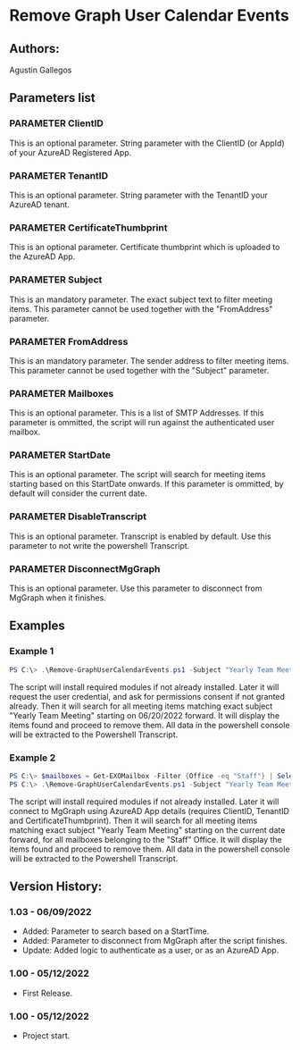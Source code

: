 ﻿# Remove Graph User Calendar Events

## Authors:  
Agustin Gallegos  

## Parameters list  

### PARAMETER ClientID
This is an optional parameter. String parameter with the ClientID (or AppId) of your AzureAD Registered App.

### PARAMETER TenantID
This is an optional parameter. String parameter with the TenantID your AzureAD tenant.

### PARAMETER CertificateThumbprint
This is an optional parameter. Certificate thumbprint which is uploaded to the AzureAD App.

### PARAMETER Subject
This is an mandatory parameter. The exact subject text to filter meeting items. This parameter cannot be used together with the "FromAddress" parameter.

### PARAMETER FromAddress
This is an mandatory parameter. The sender address to filter meeting items. This parameter cannot be used together with the "Subject" parameter.

### PARAMETER Mailboxes
This is an optional parameter. This is a list of SMTP Addresses. If this parameter is ommitted, the script will run against the authenticated user mailbox.

### PARAMETER StartDate
This is an optional parameter. The script will search for meeting items starting based on this StartDate onwards. If this parameter is ommitted, by default will consider the current date.

### PARAMETER DisableTranscript
This is an optional parameter. Transcript is enabled by default. Use this parameter to not write the powershell Transcript.

### PARAMETER DisconnectMgGraph
This is an optional parameter. Use this parameter to disconnect from MgGraph when it finishes.


## Examples  
### Example 1  
```powershell
PS C:\> .\Remove-GraphUserCalendarEvents.ps1 -Subject "Yearly Team Meeting" -StartDate 06/20/2022 -Verbose
```  
The script will install required modules if not already installed.
Later it will request the user credential, and ask for permissions consent if not granted already.
Then it will search for all meeting items matching exact subject "Yearly Team Meeting" starting on 06/20/2022 forward.
It will display the items found and proceed to remove them.
All data in the powershell console will be extracted to the Powershell Transcript.

### Example 2  
```powershell
PS C:\> $mailboxes = Get-EXOMailbox -Filter {Office -eq "Staff"} | Select-Object PrimarySMTPAddress
PS C:\> .\Remove-GraphUserCalendarEvents.ps1 -Subject "Yearly Team Meeting" -Mailboxes $mailboxes.PrimarySMTPAddress -Verbose
```
The script will install required modules if not already installed.
Later it will connect to MgGraph using AzureAD App details (requires ClientID, TenantID and CertificateThumbprint).
Then it will search for all meeting items matching exact subject "Yearly Team Meeting" starting on the current date forward, for all mailboxes belonging to the "Staff" Office.
It will display the items found and proceed to remove them.
All data in the powershell console will be extracted to the Powershell Transcript.

## Version History:
### 1.03 - 06/09/2022  
- Added: Parameter to search based on a StartTime.
- Added: Parameter to disconnect from MgGraph after the script finishes.
- Update: Added logic to authenticate as a user, or as an AzureAD App.
### 1.00 - 05/12/2022
 - First Release.
### 1.00 - 05/12/2022
 - Project start.